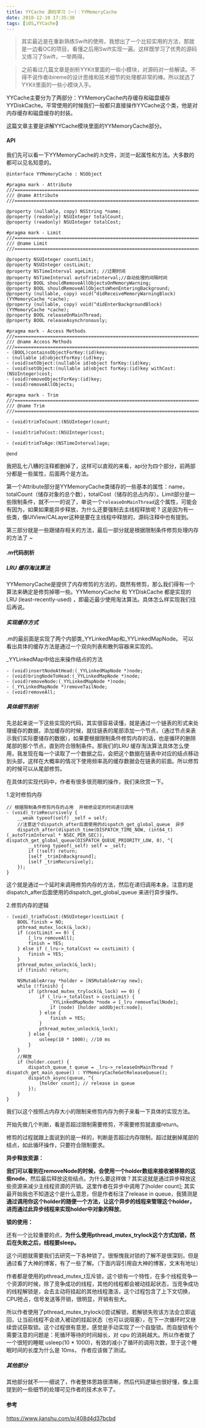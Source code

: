 ```yaml
---
title: YYCache 源码学习（一）：YYMemoryCache
date: 2018-12-10 17:35:38
tags: [iOS,YYCache]
---
```

>其实最近是在重新熟练Swift的使用，我想出了一个比较实用的方法，那就是一边看OC的项目，看懂之后用Swift实现一遍。这样既学习了优秀的源码又练习了Swift，一举两得。

>之前看过几篇文章是剖析YYKit里面的一些小模块，对源码对一些解读。不得不说作者ibireme的设计思维和技术细节的处理都非常的棒。所以就选了YYKit里面的一些小模块入手。

YYCache主要分为了两部分：YYMemoryCache内存缓存和磁盘缓存YYDiskCache。平常使用的时候我们一般都只直接操作YYCache这个类，他是对内存缓存和磁盘缓存的封装。

这篇文章主要是讲解YYCache模块里面的YYMemoryCache部分。

<!-- more -->

#### API

我们先可以看一下YYMemoryCache的.h文件，浏览一起属性和方法。大多数的都可以见名知意的。

```objc
@interface YYMemoryCache : NSObject

#pragma mark - Attribute
///=============================================================================
/// @name Attribute
///=============================================================================

@property (nullable, copy) NSString *name;
@property (readonly) NSUInteger totalCount;
@property (readonly) NSUInteger totalCost;

#pragma mark - Limit
///=============================================================================
/// @name Limit
///=============================================================================

@property NSUInteger countLimit;
@property NSUInteger costLimit;
@property NSTimeInterval ageLimit; //过期时间
@property NSTimeInterval autoTrimInterval;//自动处理的间隔时间
@property BOOL shouldRemoveAllObjectsOnMemoryWarning;
@property BOOL shouldRemoveAllObjectsWhenEnteringBackground;
@property (nullable, copy) void(^didReceiveMemoryWarningBlock)(YYMemoryCache *cache);
@property (nullable, copy) void(^didEnterBackgroundBlock)(YYMemoryCache *cache);
@property BOOL releaseOnMainThread;
@property BOOL releaseAsynchronously;

#pragma mark - Access Methods
///=============================================================================
/// @name Access Methods
///=============================================================================
- (BOOL)containsObjectForKey:(id)key;
- (nullable id)objectForKey:(id)key;
- (void)setObject:(nullable id)object forKey:(id)key;
- (void)setObject:(nullable id)object forKey:(id)key withCost:(NSUInteger)cost;
- (void)removeObjectForKey:(id)key;
- (void)removeAllObjects;

#pragma mark - Trim
///=============================================================================
/// @name Trim
///=============================================================================

- (void)trimToCount:(NSUInteger)count;

- (void)trimToCost:(NSUInteger)cost;

- (void)trimToAge:(NSTimeInterval)age;

@end
```

我把乱七八糟的注释都删掉了，这样可以直观的来看，api分为四个部分，前两部分都是一些属性，后面两个是方法。

第一个Attribute部分是YYMemoryCache类储存的一些基本的属性：name，totalCount（储存对象的总个数），totalCost（储存的总占内存）。Limit部分是一些限制条件，就不一一的说了，单说一个`releaseOnMainThread`这个属性，可能会有因为，如果如果能异步释放，为什么还要强制去主线程释放呢 ? 这是因为有一些类，像UIView/CALayer这种是要在主线程中释放的，源码注释中也有提到。

第三部分就是一些跟储存相关的方法，最后一部分就是根据限制条件修剪处理内存的方法了 ~ 


#### .m代码剖析
##### LRU 缓存淘汰算法
YYMemoryCache是提供了内存修剪的方法的，既然有修剪，那么我们得有一个算法来确定是修剪掉哪一些。YYMemoryCache 和 YYDiskCache 都是实现的 LRU (least-recently-used) ，即最近最少使用淘汰算法。具体怎么样实现我们往后再说。

##### 实现缓存方式
.m的最前面是实现了两个内部类_YYLinkedMap和_YYLinkedMapNode。 可以看出具体的缓存方法是通过一个双向列表和散列容器来实现的。

_YYLinkedMap中给出来操作结点的方法

```objc
- (void)insertNodeAtHead:(_YYLinkedMapNode *)node;
- (void)bringNodeToHead:(_YYLinkedMapNode *)node;
- (void)removeNode:(_YYLinkedMapNode *)node;
- (_YYLinkedMapNode *)removeTailNode;
- (void)removeAll;
```

##### 具体细节剖析

先总起来说一下这些实现的代码，其实很容易读懂，就是通过一个链表的形式来处理缓存的数据，添加缓存的时候，就往链表的尾部添加一个节点，（通过节点来表示我们实际要储存的数据），如果要根据限制条件修剪内存的话，也是循环的删除尾部的那个节点，直到符合限制条件。那我们的LRU 缓存淘汰算法具体怎么使用，我发现在每一个读取了一个数据之后，会把这个数据在链表中对应的结点移动到头部，这样在大概率的情况下使用频率高的缓存数据会在链表的前面。所以修剪的时候可以从尾部修剪。

在具体的实现代码中，作者有很多很亮眼的操作，我们来欣赏一下。

 1.定时修剪内存

```objc
// 根据限制条件修剪内存的占用  并根绝设定的时间递归调用
- (void)_trimRecursively {
    __weak typeof(self) _self = self;
    //注意这个dispatch_after后面使用的dispatch_get_global_queue  异步
    dispatch_after(dispatch_time(DISPATCH_TIME_NOW, (int64_t)(_autoTrimInterval * NSEC_PER_SEC)), dispatch_get_global_queue(DISPATCH_QUEUE_PRIORITY_LOW, 0), ^{
        __strong typeof(_self) self = _self;
        if (!self) return;
        [self _trimInBackground];
        [self _trimRecursively];
    });
}
```

这个就是通过一个延时来调用修剪内存的方法，然后在递归调用本身。注意的是dispatch_after后面使用的dispatch_get_global_queue 来进行异步操作。

2.修剪内存的逻辑

```objc
- (void)_trimToCost:(NSUInteger)costLimit {
    BOOL finish = NO;
    pthread_mutex_lock(&_lock);
    if (costLimit == 0) {
        [_lru removeAll];
        finish = YES;
    } else if (_lru->_totalCost <= costLimit) {
        finish = YES;
    }
    pthread_mutex_unlock(&_lock);
    if (finish) return;
    
    NSMutableArray *holder = [NSMutableArray new];
    while (!finish) {
        if (pthread_mutex_trylock(&_lock) == 0) {
            if (_lru->_totalCost > costLimit) {
                _YYLinkedMapNode *node = [_lru removeTailNode];
                if (node) [holder addObject:node];
            } else {
                finish = YES;
            }
            pthread_mutex_unlock(&_lock);
        } else {
            usleep(10 * 1000); //10 ms
        }
    }
    //释放
    if (holder.count) {
        dispatch_queue_t queue = _lru->_releaseOnMainThread ? dispatch_get_main_queue() : YYMemoryCacheGetReleaseQueue();
        dispatch_async(queue, ^{
            [holder count]; // release in queue
        });
    }
}
```

我们以这个按照占内存大小的限制来修剪内存为例子来看一下具体的实现方法。

开始先做几个判断，看是否超过限制需要修剪，不需要修剪就直接return。

修剪的过程就跟上面说到的是一样的，判断是否超过内存限制，超过就删掉尾部的结点，如此循环操作，只要符合限制要求。

**异步释放资源：**

**我们可以看到在removeNode的时候，会使用一个holder数组来接收被移除的这些node**，然后最后释放这些结点。为什么要这样做？其实这就是通过异步释放这些资源来减少主线程资源的开销。这里作者在异步中调用了[holder count]; 其实最开始我也不知道这个是什么意思，但是作者标注了release in queue，我猜测是**通过调用你这个holder的随便一个方法，让这个异步的线程来管理这个holder，进而通过此异步线程来实现holder中对象的释放**。

**锁的使用：**

还有一个比较重要的点，**为什么使用pthread_mutex_trylock这个方式加锁，然后在失败之后，线程要sleep。**

这个问题就需要我们去研究一下各种锁了。很惭愧我对锁的了解不是很深刻，但是通过看了大神的博客，有了一些了解。（下面内容引用自大神的博客，文末有地址）

作者都是使用的pthread_mutex_t互斥锁，这个锁有一个特性，在多个线程竞争一个资源的时候，除了竞争成功的线程，其他的线程都会被动挂起状态，当竞争成功的线程解锁是，会去主动将挂起的其他线程激活，这个过程包含了上下文切换，CPU抢占，信号发送等开销，很明显，开销有些大。

所以作者使用了pthread_mutex_trylock()尝试解锁，若解锁失败该方法会立即返回，让当前线程不会进入被动的挂起状态（也可以说阻塞），在下一次循环时又继续尝试获取锁。这个过程很有意思，感觉是手动实现了一个自旋锁。而自旋锁有个需要注意的问题是：死循环等待的时间越长，对 cpu 的消耗越大。所以作者做了一个很短的睡眠 usleep(10 * 1000)，有效的减小了循环的调用次数，至于这个睡眠时间的长度为什么是 10ms， 作者应该做了测试。

##### 其他部分
其他部分就不一一细说了，作者整体思路很清晰，然后代码逻辑也很好懂，像上面提到的一些细节的处理可见作者的技术水平了。

#### 参考
https://www.jianshu.com/p/408d4d37bcbd



